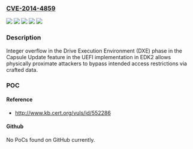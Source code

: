 ### [CVE-2014-4859](https://cve.mitre.org/cgi-bin/cvename.cgi?name=CVE-2014-4859)
![](https://img.shields.io/static/v1?label=Product&message=BIOS&color=blue)
![](https://img.shields.io/static/v1?label=Product&message=SCT3&color=blue)
![](https://img.shields.io/static/v1?label=Version&message=before%205%2F23%2F2014%20&color=brightgreen)
![](https://img.shields.io/static/v1?label=Version&message=unknown%20&color=brightgreen)
![](https://img.shields.io/static/v1?label=Vulnerability&message=Integer%20Overflow&color=brightgreen)

### Description

Integer overflow in the Drive Execution Environment (DXE) phase in the Capsule Update feature in the UEFI implementation in EDK2 allows physically proximate attackers to bypass intended access restrictions via crafted data.

### POC

#### Reference
- http://www.kb.cert.org/vuls/id/552286

#### Github
No PoCs found on GitHub currently.

